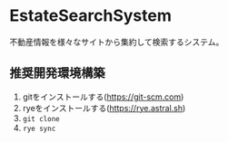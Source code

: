 # EstateSearchSystem

不動産情報を様々なサイトから集約して検索するシステム。

## 推奨開発環境構築

1. gitをインストールする(https://git-scm.com)
2. ryeをインストールする(https://rye.astral.sh)
3. `git clone`
4. `rye sync`